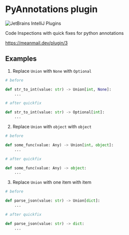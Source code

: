 # PyAnnotations plugin
![JetBrains IntelliJ Plugins](https://img.shields.io/jetbrains/plugin/r/stars/12035?label=JetBrans%20Marketplace)

Code Inspections with quick fixes for python annotations

https://meanmail.dev/plugin/3

## Examples

1. Replace `Union` with `None` with `Optional`

```python
# before

def str_to_int(value: str) -> Union[int, None]:
    ...

# after quickfix

def str_to_int(value: str) -> Optional[int]:
    ...
```

2. Replace `Union` with `object` with `object`

```python
# before

def some_func(value: Any) -> Union[int, object]:
    ...

# after quickfix

def some_func(value: Any) -> object:
    ...
```


3. Replace `Union` with one item with item

```python
# before

def parse_json(value: str) -> Union[dict]:
    ...

# after quickfix

def parse_json(value: str) -> dict:
    ...
```
